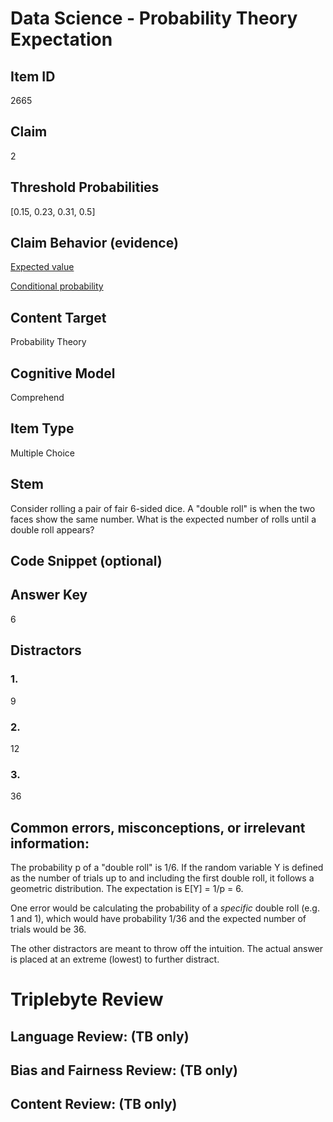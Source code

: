 # Data Science - Probability Theory Expectation

## Item ID
2665

## Claim
2

## Threshold Probabilities
[0.15, 0.23, 0.31, 0.5]

## Claim Behavior (evidence)
[Expected value](https://en.wikipedia.org/wiki/Expected_value)

[Conditional probability](https://en.wikipedia.org/wiki/Conditional_probability)

## Content Target
Probability Theory

## Cognitive Model
Comprehend

## Item Type
Multiple Choice

## Stem
Consider rolling a pair of fair 6-sided dice. A "double roll" is when the two faces show the same number. What is the expected number of rolls until a double roll appears?

## Code Snippet (optional)

## Answer Key
6

## Distractors
### 1.
9

### 2.
12

### 3.
36

## Common errors, misconceptions, or irrelevant information:
The probability p of a "double roll" is 1/6. If the random variable Y is defined as the number of trials up to and including the first double roll, it follows a geometric distribution. The expectation is E[Y] = 1/p = 6.

One error would be calculating the probability of a _specific_ double roll (e.g. 1 and 1), which would have probability 1/36 and the expected number of trials would be 36. 

The other distractors are meant to throw off the intuition. The actual answer is placed at an extreme (lowest) to further distract.

# Triplebyte Review

## Language Review: (TB only)

## Bias and Fairness Review: (TB only)

## Content Review: (TB only)
